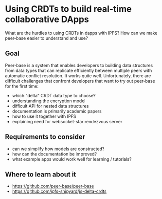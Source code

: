 # Using CRDTs to build real-time collaborative DApps

What are the hurdles to using CRDTs in dapps with IPFS? How can we make peer-base easier to understand and use?

## Goal

Peer-base is a system that enables developers to building data structures from data types that can replicate efficiently between multiple peers with automatic conflict resolution. It works quite well. Unfortunately, there are difficult challenges that confront developers that want to try out peer-base for the first time:

* which "delta" CRDT data type to choose?
* understanding the encryption model
* difficult API for nested data structures
* documentation is primarily academic papers
* how to use it together with IPFS
* explaining need for websocket-star rendezvous server

## Requirements to consider

* can we simplify how models are constructed?
* how can the documentation be improved?
* what example apps would work well for learning / tutorials?

## Where to learn about it

* https://github.com/peer-base/peer-base
* https://github.com/ipfs-shipyard/js-delta-crdts

